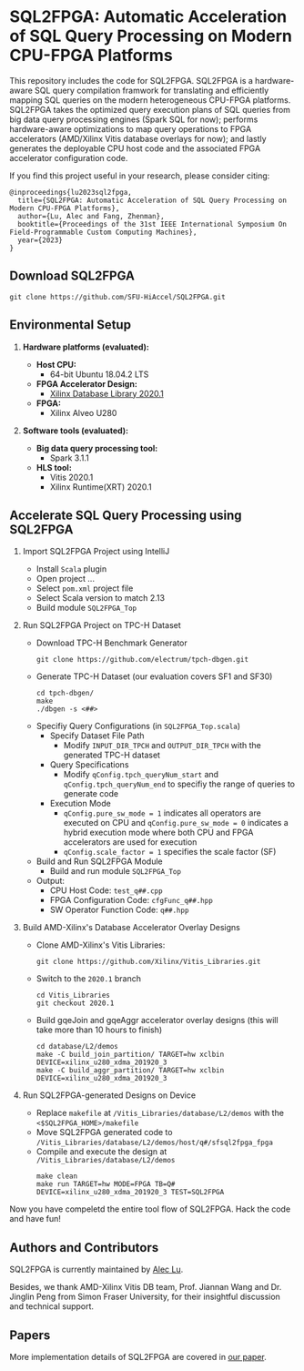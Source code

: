# SQL2FPGA: Automatic Acceleration of SQL Query Processing on Modern CPU-FPGA Platforms

This repository includes the code for SQL2FPGA. SQL2FPGA is a hardware-aware SQL query compilation framwork for translating and efficiently mapping SQL queries on the modern heterogeneous CPU-FPGA platforms. SQL2FPGA takes the optimized query execution plans of SQL queries from big data query processing engines (Spark SQL for now); performs hardware-aware optimizations to map query operations to FPGA accelerators (AMD/Xilinx Vitis database overlays for now); and lastly generates the deployable CPU host code and the associated FPGA accelerator configuration code. 

If you find this project useful in your research, please consider citing:

    @inproceedings{lu2023sql2fpga,
      title={SQL2FPGA: Automatic Acceleration of SQL Query Processing on Modern CPU-FPGA Platforms},
      author={Lu, Alec and Fang, Zhenman},
      booktitle={Proceedings of the 31st IEEE International Symposium On Field-Programmable Custom Computing Machines},
      year={2023}
    }

## Download SQL2FPGA
```
git clone https://github.com/SFU-HiAccel/SQL2FPGA.git
```

## Environmental Setup
1. **Hardware platforms (evaluated):**
    * **Host CPU:**
      * 64-bit Ubuntu 18.04.2 LTS
    * **FPGA Accelerator Design:**
      * [Xilinx Database Library 2020.1](https://github.com/Xilinx/Vitis_Libraries/tree/2020.1/database)
    * **FPGA:**
      * Xilinx Alveo U280

2. **Software tools (evaluated):**
    * **Big data query processing tool:**
      * Spark 3.1.1
    * **HLS tool:**
      * Vitis 2020.1
      * Xilinx Runtime(XRT) 2020.1

## Accelerate SQL Query Processing using SQL2FPGA
1. Import SQL2FPGA Project using IntelliJ
    * Install `Scala` plugin
    * Open project ...
    * Select `pom.xml` project file
    * Select Scala version to match 2.13
    * Build module `SQL2FPGA_Top`

2. Run SQL2FPGA Project on TPC-H Dataset
    * Download TPC-H Benchmark Generator
        ```
        git clone https://github.com/electrum/tpch-dbgen.git
        ```
    * Generate TPC-H Dataset (our evaluation covers SF1 and SF30)
        ```
        cd tpch-dbgen/
        make
        ./dbgen -s <##> 
        ```
    * Specifiy Query Configurations (in `SQL2FPGA_Top.scala`)
        * Specify Dataset File Path
            * Modify `INPUT_DIR_TPCH` and `OUTPUT_DIR_TPCH` with the generated TPC-H dataset
        * Query Specifications
            * Modify `qConfig.tpch_queryNum_start` and `qConfig.tpch_queryNum_end` to specifiy the range of queries to generate code
        * Execution Mode
            * `qConfig.pure_sw_mode = 1` indicates all operators are executed on CPU and `qConfig.pure_sw_mode = 0` indicates a hybrid execution mode where both CPU and FPGA accelerators are used for execution 
            * `qConfig.scale_factor = 1` specifies the scale factor (SF)
    * Build and Run SQL2FPGA Module
       * Build and run module `SQL2FPGA_Top`
    * Output:
       * CPU Host Code: `test_q##.cpp` 
       * FPGA Configuration Code: `cfgFunc_q##.hpp`
       * SW Operator Function Code: `q##.hpp`

3. Build AMD-Xilinx's Database Accelerator Overlay Designs
    * Clone AMD-Xilinx's Vitis Libraries: 
        ```
        git clone https://github.com/Xilinx/Vitis_Libraries.git
        ```
    * Switch to the `2020.1` branch
        ```
        cd Vitis_Libraries
        git checkout 2020.1
        ```
    * Build gqeJoin and gqeAggr accelerator overlay designs (this will take more than 10 hours to finish)
        ```
        cd database/L2/demos
        make -C build_join_partition/ TARGET=hw xclbin DEVICE=xilinx_u280_xdma_201920_3
        make -C build_aggr_partition/ TARGET=hw xclbin DEVICE=xilinx_u280_xdma_201920_3
        ```
        
4. Run SQL2FPGA-generated Designs on Device
    * Replace `makefile` at `/Vitis_Libraries/database/L2/demos` with the  `<$SQL2FPGA_HOME>/makefile`
    * Move SQL2FPGA generated code to `/Vitis_Libraries/database/L2/demos/host/q#/sfsql2fpga_fpga`
    * Compile and execute the design at `/Vitis_Libraries/database/L2/demos`
        ```
        make clean
        make run TARGET=hw MODE=FPGA TB=Q# DEVICE=xilinx_u280_xdma_201920_3 TEST=SQL2FPGA
        ```

Now you have compeletd the entire tool flow of SQL2FPGA. Hack the code and have fun!

## Authors and Contributors
SQL2FPGA is currently maintained by [Alec Lu](http://www.sfu.ca/~fla30/).

Besides, we thank AMD-Xilinx Vitis DB team, Prof. Jiannan Wang and Dr. Jinglin Peng from Simon Fraser University, for their insightful discussion and technical support.

## Papers
More implementation details of SQL2FPGA are covered in [our paper](http://www.sfu.ca/~fla30/papers/C9_FCCM_2023_SQL2FPGA.pdf).
